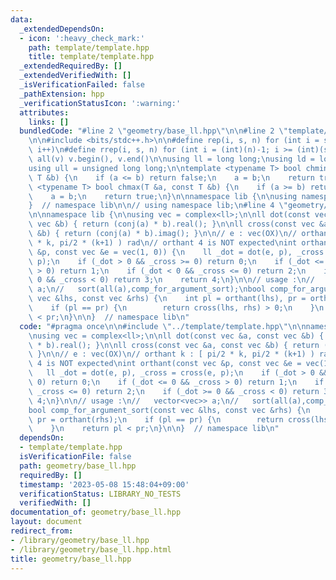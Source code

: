 ```yaml
---
data:
  _extendedDependsOn:
  - icon: ':heavy_check_mark:'
    path: template/template.hpp
    title: template/template.hpp
  _extendedRequiredBy: []
  _extendedVerifiedWith: []
  _isVerificationFailed: false
  _pathExtension: hpp
  _verificationStatusIcon: ':warning:'
  attributes:
    links: []
  bundledCode: "#line 2 \"geometry/base_ll.hpp\"\n\n#line 2 \"template/template.hpp\"\
    \n\n#include <bits/stdc++.h>\n\n#define rep(i, s, n) for (int i = s; i < (int)(n);\
    \ i++)\n#define rrep(i, s, n) for (int i = (int)(n)-1; i >= (int)(s); i--)\n#define\
    \ all(v) v.begin(), v.end()\n\nusing ll = long long;\nusing ld = long double;\n\
    using ull = unsigned long long;\n\ntemplate <typename T> bool chmin(T &a, const\
    \ T &b) {\n    if (a <= b) return false;\n    a = b;\n    return true;\n}\ntemplate\
    \ <typename T> bool chmax(T &a, const T &b) {\n    if (a >= b) return false;\n\
    \    a = b;\n    return true;\n}\n\nnamespace lib {\n\nusing namespace std;\n\n\
    }  // namespace lib\n\n// using namespace lib;\n#line 4 \"geometry/base_ll.hpp\"\
    \n\nnamespace lib {\n\nusing vec = complex<ll>;\n\nll dot(const vec &a, const\
    \ vec &b) { return (conj(a) * b).real(); }\n\nll cross(const vec &a, const vec\
    \ &b) { return (conj(a) * b).imag(); }\n\n// e : vec(OX)\n// orthant k : [ pi/2\
    \ * k, pi/2 * (k+1) ) rad\n// orthant 4 is NOT expected\nint orthant(const vec\
    \ &p, const vec &e = vec(1, 0)) {\n    ll _dot = dot(e, p), _cross = cross(e,\
    \ p);\n    if (_dot > 0 && _cross >= 0) return 0;\n    if (_dot <= 0 && _cross\
    \ > 0) return 1;\n    if (_dot < 0 && _cross <= 0) return 2;\n    if (_dot >=\
    \ 0 && _cross < 0) return 3;\n    return 4;\n}\n\n// usage :\n//   vector<vec>>\
    \ a;\n//   sort(all(a),comp_for_argument_sort);\nbool comp_for_argument_sort(const\
    \ vec &lhs, const vec &rhs) {\n    int pl = orthant(lhs), pr = orthant(rhs);\n\
    \    if (pl == pr) {\n        return cross(lhs, rhs) > 0;\n    }\n    return pl\
    \ < pr;\n}\n\n}  // namespace lib\n"
  code: "#pragma once\n\n#include \"../template/template.hpp\"\n\nnamespace lib {\n\
    \nusing vec = complex<ll>;\n\nll dot(const vec &a, const vec &b) { return (conj(a)\
    \ * b).real(); }\n\nll cross(const vec &a, const vec &b) { return (conj(a) * b).imag();\
    \ }\n\n// e : vec(OX)\n// orthant k : [ pi/2 * k, pi/2 * (k+1) ) rad\n// orthant\
    \ 4 is NOT expected\nint orthant(const vec &p, const vec &e = vec(1, 0)) {\n \
    \   ll _dot = dot(e, p), _cross = cross(e, p);\n    if (_dot > 0 && _cross >=\
    \ 0) return 0;\n    if (_dot <= 0 && _cross > 0) return 1;\n    if (_dot < 0 &&\
    \ _cross <= 0) return 2;\n    if (_dot >= 0 && _cross < 0) return 3;\n    return\
    \ 4;\n}\n\n// usage :\n//   vector<vec>> a;\n//   sort(all(a),comp_for_argument_sort);\n\
    bool comp_for_argument_sort(const vec &lhs, const vec &rhs) {\n    int pl = orthant(lhs),\
    \ pr = orthant(rhs);\n    if (pl == pr) {\n        return cross(lhs, rhs) > 0;\n\
    \    }\n    return pl < pr;\n}\n\n}  // namespace lib\n"
  dependsOn:
  - template/template.hpp
  isVerificationFile: false
  path: geometry/base_ll.hpp
  requiredBy: []
  timestamp: '2023-05-08 15:48:04+09:00'
  verificationStatus: LIBRARY_NO_TESTS
  verifiedWith: []
documentation_of: geometry/base_ll.hpp
layout: document
redirect_from:
- /library/geometry/base_ll.hpp
- /library/geometry/base_ll.hpp.html
title: geometry/base_ll.hpp
---
```

